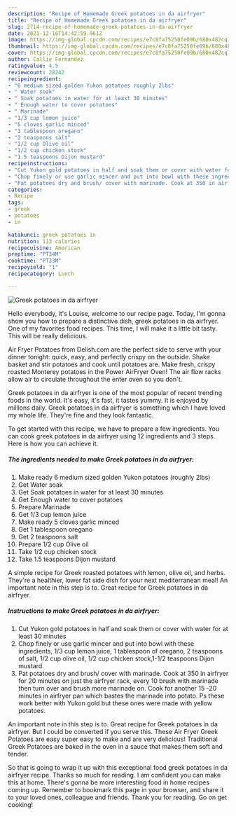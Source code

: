 ```yaml
---
description: "Recipe of Homemade Greek potatoes in da airfryer"
title: "Recipe of Homemade Greek potatoes in da airfryer"
slug: 2714-recipe-of-homemade-greek-potatoes-in-da-airfryer
date: 2021-12-16T14:42:59.961Z
image: https://img-global.cpcdn.com/recipes/e7c8fa75250fe09b/680x482cq70/greek-potatoes-in-da-airfryer-recipe-main-photo.jpg
thumbnail: https://img-global.cpcdn.com/recipes/e7c8fa75250fe09b/680x482cq70/greek-potatoes-in-da-airfryer-recipe-main-photo.jpg
cover: https://img-global.cpcdn.com/recipes/e7c8fa75250fe09b/680x482cq70/greek-potatoes-in-da-airfryer-recipe-main-photo.jpg
author: Callie Fernandez
ratingvalue: 4.5
reviewcount: 28242
recipeingredient:
- "6 medium sized golden Yukon potatoes roughly 2lbs"
- " Water soak"
- " Soak potatoes in water for at least 30 minutes"
- " Enough water to cover potatoes"
- " Marinade"
- "1/3 cup lemon juice"
- "5 cloves garlic minced"
- "1 tablespoon oregano"
- "2 teaspoons salt"
- "1/2 cup Olive oil"
- "1/2 cup chicken stock"
- "1.5 teaspoons Dijon mustard"
recipeinstructions:
- "Cut Yukon gold potatoes in half and soak them or cover with water for at least 30 minutes"
- "Chop finely or use garlic mincer and put into bowl with these ingredients, 1/3 cup lemon juice, 1 tablespoon of oregano, 2 teaspoons of salt, 1/2 cup olive oil, 1/2 cup chicken stock,1-1/2 teaspoons Dijon mustard."
- "Pat potatoes dry and brush/ cover with marinade. Cook at 350 in airfryer for 20 minutes on just the airfryer rack, every 10 brush with marinade then turn over and brush more marinade on. Cook for another 15 -20 minutes in airfryer pan which bastes the marinade into potato. Ps these work better with Yukon gold but these ones were made with yellow potatoes."
categories:
- Recipe
tags:
- greek
- potatoes
- in

katakunci: greek potatoes in 
nutrition: 113 calories
recipecuisine: American
preptime: "PT34M"
cooktime: "PT33M"
recipeyield: "1"
recipecategory: Lunch

---
```



![Greek potatoes in da airfryer](https://img-global.cpcdn.com/recipes/e7c8fa75250fe09b/680x482cq70/greek-potatoes-in-da-airfryer-recipe-main-photo.jpg)

Hello everybody, it's Louise, welcome to our recipe page. Today, I'm gonna show you how to prepare a distinctive dish, greek potatoes in da airfryer. One of my favorites food recipes. This time, I will make it a little bit tasty. This will be really delicious.

Air Fryer Potatoes from Delish.com are the perfect side to serve with your dinner tonight: quick, easy, and perfectly crispy on the outside. Shake basket and stir potatoes and cook until potatoes are. Make fresh, crispy roasted Monterey potatoes in the Power AirFryer Oven! The air flow racks allow air to circulate throughout the enter oven so you don&#39;t.

Greek potatoes in da airfryer is one of the most popular of recent trending foods in the world. It's easy, it's fast, it tastes yummy. It is enjoyed by millions daily. Greek potatoes in da airfryer is something which I have loved my whole life. They're fine and they look fantastic.


To get started with this recipe, we have to prepare a few ingredients. You can cook greek potatoes in da airfryer using 12 ingredients and 3 steps. Here is how you can achieve it.

<!--inarticleads1-->

##### The ingredients needed to make Greek potatoes in da airfryer:

1. Make ready 6 medium sized golden Yukon potatoes (roughly 2lbs)
1. Get  Water soak
1. Get  Soak potatoes in water for at least 30 minutes
1. Get  Enough water to cover potatoes
1. Prepare  Marinade
1. Get 1/3 cup lemon juice
1. Make ready 5 cloves garlic minced
1. Get 1 tablespoon oregano
1. Get 2 teaspoons salt
1. Prepare 1/2 cup Olive oil
1. Take 1/2 cup chicken stock
1. Take 1.5 teaspoons Dijon mustard


A simple recipe for Greek roasted potatoes with lemon, olive oil, and herbs. They&#39;re a healthier, lower fat side dish for your next mediterranean meal! An important note in this step is to. Great recipe for Greek potatoes in da airfryer. 

<!--inarticleads2-->

##### Instructions to make Greek potatoes in da airfryer:

1. Cut Yukon gold potatoes in half and soak them or cover with water for at least 30 minutes
1. Chop finely or use garlic mincer and put into bowl with these ingredients, 1/3 cup lemon juice, 1 tablespoon of oregano, 2 teaspoons of salt, 1/2 cup olive oil, 1/2 cup chicken stock,1-1/2 teaspoons Dijon mustard.
1. Pat potatoes dry and brush/ cover with marinade. Cook at 350 in airfryer for 20 minutes on just the airfryer rack, every 10 brush with marinade then turn over and brush more marinade on. Cook for another 15 -20 minutes in airfryer pan which bastes the marinade into potato. Ps these work better with Yukon gold but these ones were made with yellow potatoes.


An important note in this step is to. Great recipe for Greek potatoes in da airfryer. But I could be converted if you serve this. These Air Fryer Greek Potatoes are easy super easy to make and are very delicious! Traditional Greek Potatoes are baked in the oven in a sauce that makes them soft and tender. 

So that is going to wrap it up with this exceptional food greek potatoes in da airfryer recipe. Thanks so much for reading. I am confident you can make this at home. There's gonna be more interesting food in home recipes coming up. Remember to bookmark this page in your browser, and share it to your loved ones, colleague and friends. Thank you for reading. Go on get cooking!
